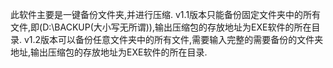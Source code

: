 此软件主要是一键备份文件夹,并进行压缩.
v1.1版本只能备份固定文件夹中的所有文件,即(D:\\BACKUP(大小写无所谓)),输出压缩包的存放地址为EXE软件的所在目录.
v1.2版本可以备份任意文件夹中的所有文件,需要输入完整的需要备份的文件夹地址,输出压缩包的存放地址为EXE软件的所在目录.
